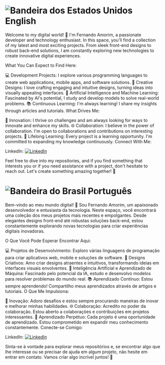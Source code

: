 # ![Bandeira dos Estados Unidos](https://emojicombos.com/emoji/Blob_us/) English
Welcome to my digital world! 👋 I'm Fernando Amorim, a passionate developer and technology enthusiast.
In this space, you'll find a collection of my latest and most exciting projects.
From sleek front-end designs to robust back-end solutions, I am constantly exploring new technologies to create innovative digital experiences.

What You Can Expect to Find Here:

💻 Development Projects: I explore various programming languages to create web applications, mobile apps, and software solutions.
🎨 Creative Designs: I love crafting engaging and intuitive designs, turning ideas into visually appealing interfaces.
🤖 Artificial Intelligence and Machine Learning: Fascinated by AI's potential, I study and develop models to solve real-world problems.
📚 Continuous Learning: I'm always learning! I share my insights through articles and tutorials.
What Drives Me:

🚀 Innovation: I thrive on challenges and am always looking for ways to innovate and enhance my skills.
🌐 Collaboration: I believe in the power of collaboration. I'm open to collaborations and contributions on interesting projects.
🌱 Lifelong Learning: Every project is a learning opportunity. I'm committed to expanding my knowledge continuously.
Connect With Me:

LinkedIn: [![LinkedIn](https://img.shields.io/badge/LinkedIn-Profile-blue?style=flat&logo=linkedin)](https://www.linkedin.com/in/fernando-gamorim/)

Feel free to dive into my repositories, and if you find something that interests you or if you need assistance with a project, don't hesitate to reach out. Let's create something amazing together! 🚀

# ![Bandeira do Brasil](https://emojicombos.com/emoji/Blob_brazil/) Português
Bem-vindo ao meu mundo digital! 👋 Sou Fernando Amorim, um apaixonado desenvolvedor e entusiasta da tecnologia. 
Neste espaço, você encontrará uma coleção dos meus projetos mais recentes e empolgantes. 
Desde elegantes designs front-end até robustas soluções back-end, estou constantemente explorando novas tecnologias para criar experiências digitais inovadoras.

O Que Você Pode Esperar Encontrar Aqui:

💻 Projetos de Desenvolvimento: Exploro várias linguagens de programação para criar aplicativos web, mobile e soluções de software.
🎨 Designs Criativos: Amo criar designs atraentes e intuitivos, transformando ideias em interfaces visuais envolventes.
🤖 Inteligência Artificial e Aprendizado de Máquina: Fascinado pelo potencial da IA, estudo e desenvolvo modelos para resolver problemas do mundo real.
📚 Aprendizado Contínuo: Estou sempre aprendendo! Compartilho meus aprendizados através de artigos e tutoriais.
O Que Me Impulsiona:

🚀 Inovação: Adoro desafios e estou sempre procurando maneiras de inovar e melhorar minhas habilidades.
🌐 Colaboração: Acredito no poder da colaboração. Estou aberto a colaborações e contribuições em projetos interessantes.
🌱 Aprendizado Perpétuo: Cada projeto é uma oportunidade de aprendizado. Estou comprometido em expandir meu conhecimento constantemente.
Conecte-se Comigo:

LinkedIn: [![LinkedIn](https://img.shields.io/badge/LinkedIn-Profile-blue?style=flat&logo=linkedin)](https://www.linkedin.com/in/fernando-gamorim/)

Sinta-se à vontade para explorar meus repositórios e, se encontrar algo que lhe interesse ou se precisar de ajuda em algum projeto, não hesite em entrar em contato. Vamos criar algo incrível juntos! 🚀

